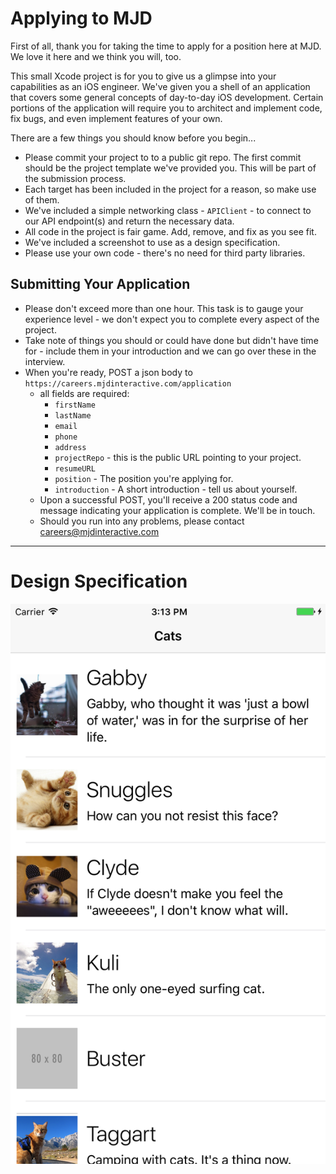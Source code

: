 # Applying to MJD

First of all, thank you for taking the time to apply for a position here at MJD. We love it here and we think you will, too.

This small Xcode project is for you to give us a glimpse into your capabilities as an iOS engineer. We've given you a shell of an application that covers some general concepts of day-to-day iOS development. Certain portions of the application will require you to architect and implement code, fix bugs, and even implement features of your own.

There are a few things you should know before you begin...
- Please commit your project to to a public git repo. The first commit should be the project template we've provided you. This will be part of the submission process.
- Each target has been included in the project for a reason, so make use of them.
- We've included a simple networking class - `APIClient` - to connect to our API endpoint(s) and return the necessary data.
- All code in the project is fair game. Add, remove, and fix as you see fit.
- We've included a screenshot to use as a design specification.
- Please use your own code - there's no need for third party libraries.


## Submitting Your Application
- Please don't exceed more than one hour. This task is to gauge your experience level - we don't expect you to complete every aspect of the project.
- Take note of things you should or could have done but didn't have time for - include them in your introduction and we can go over these in the interview.
- When you're ready, POST a json body to `https://careers.mjdinteractive.com/application`
    - all fields are required:
        - `firstName`
        - `lastName`
        - `email`
        - `phone`
        - `address`
        - `projectRepo` - this is the public URL pointing to your project.
        - `resumeURL`
        - `position` - The position you're applying for.
        - `introduction` - A short introduction - tell us about yourself.
    - Upon a successful POST, you'll receive a 200 status code and message indicating your application is complete. We'll be in touch.
    - Should you run into any problems, please contact <careers@mjdinteractive.com>


---

# Design Specification

![Design Spec](DesignSpec.png "Design Spec")
